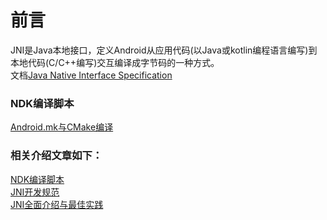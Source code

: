 # 前言
JNI是Java本地接口，定义Android从应用代码(以Java或kotlin编程语言编写)到本地代码(C/C++编写)交互编译成字节码的一种方式。</br>
文档[Java Native Interface Specification](https://docs.oracle.com/javase/7/docs/technotes/guides/jni/spec/jniTOC.html)</br>

### NDK编译脚本
[Android.mk与CMake编译](https://github.com/xufuji456/FFmpegAndroid/blob/master/doc/NDK_compile_shell.md)

### 相关介绍文章如下：
[NDK编译脚本](https://blog.csdn.net/u011686167/article/details/106458899)</br>
[JNI开发规范](https://blog.csdn.net/u011686167/article/details/81784979)</br>
[JNI全面介绍与最佳实践](https://blog.csdn.net/u011686167/article/details/124132719)</br>